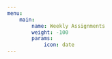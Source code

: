 ```yaml
---
menu:
    main:
        name: Weekly Assignments
        weight: -100
        params:
            icon: date
---
```












































